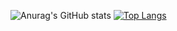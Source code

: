 ![Anurag's GitHub stats](https://github-readme-stats.vercel.app/api?username=AstralScripts&show_icons=true&theme=radical)
[![Top Langs](https://github-readme-stats.vercel.app/api/top-langs/?username=AstralScripts)](https://github.com/anuraghazra/github-readme-stats)
